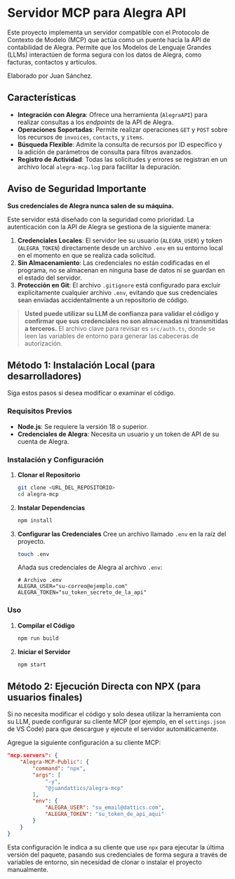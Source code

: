 # Servidor MCP para Alegra API

Este proyecto implementa un servidor compatible con el Protocolo de Contexto de Modelo (MCP) que actúa como un puente hacia la API de contabilidad de Alegra. Permite que los Modelos de Lenguaje Grandes (LLMs) interactúen de forma segura con los datos de Alegra, como facturas, contactos y artículos.

Elaborado por Juan Sánchez.

## Características

  * **Integración con Alegra**: Ofrece una herramienta (`AlegraAPI`) para realizar consultas a los *endpoints* de la API de Alegra.
  * **Operaciones Soportadas**: Permite realizar operaciones `GET` y `POST` sobre los recursos de `invoices`, `contacts`, y `items`.
  * **Búsqueda Flexible**: Admite la consulta de recursos por ID específico y la adición de parámetros de consulta para filtros avanzados.
  * **Registro de Actividad**: Todas las solicitudes y errores se registran en un archivo local `alegra-mcp.log` para facilitar la depuración.

## Aviso de Seguridad Importante

**Sus credenciales de Alegra nunca salen de su máquina.**

Este servidor está diseñado con la seguridad como prioridad. La autenticación con la API de Alegra se gestiona de la siguiente manera:

1.  **Credenciales Locales**: El servidor lee su usuario (`ALEGRA_USER`) y token (`ALEGRA_TOKEN`) directamente desde un archivo `.env` en su entorno local en el momento en que se realiza cada solicitud.
2.  **Sin Almacenamiento**: Las credenciales no están codificadas en el programa, no se almacenan en ninguna base de datos ni se guardan en el estado del servidor.
3.  **Protección en Git**: El archivo `.gitignore` está configurado para excluir explícitamente cualquier archivo `.env`, evitando que sus credenciales sean enviadas accidentalmente a un repositorio de código.

> **Usted puede utilizar su LLM de confianza para validar el código y confirmar que sus credenciales no son almacenadas ni transmitidas a terceros.** El archivo clave para revisar es `src/auth.ts`, donde se leen las variables de entorno para generar las cabeceras de autorización.

## Método 1: Instalación Local (para desarrolladores)

Siga estos pasos si desea modificar o examinar el código.

### Requisitos Previos

  * **Node.js**: Se requiere la versión 18 o superior.
  * **Credenciales de Alegra**: Necesita un usuario y un token de API de su cuenta de Alegra.

### Instalación y Configuración

1.  **Clonar el Repositorio**

    ```bash
    git clone <URL_DEL_REPOSITORIO>
    cd alegra-mcp
    ```

2.  **Instalar Dependencias**

    ```bash
    npm install
    ```

3.  **Configurar las Credenciales**
    Cree un archivo llamado `.env` en la raíz del proyecto.

    ```bash
    touch .env
    ```

    Añada sus credenciales de Alegra al archivo `.env`:

    ```dotenv
    # Archivo .env
    ALEGRA_USER="su-correo@ejemplo.com"
    ALEGRA_TOKEN="su_token_secreto_de_la_api"
    ```

### Uso

1.  **Compilar el Código**

    ```bash
    npm run build
    ```

2.  **Iniciar el Servidor**

    ```bash
    npm start
    ```

## Método 2: Ejecución Directa con NPX (para usuarios finales)

Si no necesita modificar el código y solo desea utilizar la herramienta con su LLM, puede configurar su cliente MCP (por ejemplo, en el `settings.json` de VS Code) para que descargue y ejecute el servidor automáticamente.

Agregue la siguiente configuración a su cliente MCP:

```json
"mcp.servers": {
    "Alegra-MCP-Public": {
        "command": "npx",
        "args": [
            "-y",
            "@juandattics/alegra-mcp"
        ],
        "env": {
            "ALEGRA_USER": "su_email@dattics.com",
            "ALEGRA_TOKEN": "su_token_de_api_aqui"
        }
    }
}
```

Esta configuración le indica a su cliente que use `npx` para ejecutar la última versión del paquete, pasando sus credenciales de forma segura a través de variables de entorno, sin necesidad de clonar o instalar el proyecto manualmente.